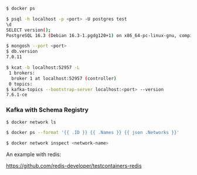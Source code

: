 ```bash
$ docker ps 
```

```bash
$ psql -h localhost -p <port> -U postgres test
\d
SELECT version();
PostgreSQL 16.3 (Debian 16.3-1.pgdg120+1) on x86_64-pc-linux-gnu, compiled by gcc (Debian 12.2.0-14) 12.2.0, 64-bit
```

```bash
$ mongosh --port <port>
$ db.version
7.0.11
```

```bash
$ kcat -b localhost:52957 -L
 1 brokers:
  broker 1 at localhost:52957 (controller)
 0 topics:
$ kafka-topics --bootstrap-server localhost:<port> --version
7.6.1-ce
```

### Kafka with Schema Registry

```bash
$ docker network ls
```

```bash
$ docker ps --format '{{ .ID }} {{ .Names }} {{ json .Networks }}' 
```

```bash
$ docker network inspect <network-name>
```

An example with redis:

https://github.com/redis-developer/testcontainers-redis